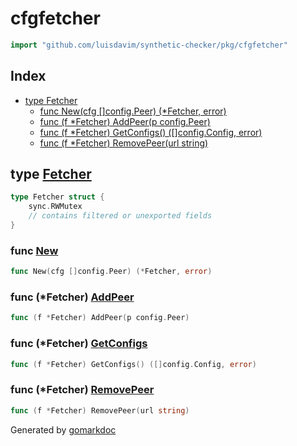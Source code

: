 <!-- Code generated by gomarkdoc. DO NOT EDIT -->

# cfgfetcher

```go
import "github.com/luisdavim/synthetic-checker/pkg/cfgfetcher"
```

## Index

- [type Fetcher](<#type-fetcher>)
  - [func New(cfg []config.Peer) (*Fetcher, error)](<#func-new>)
  - [func (f *Fetcher) AddPeer(p config.Peer)](<#func-fetcher-addpeer>)
  - [func (f *Fetcher) GetConfigs() ([]config.Config, error)](<#func-fetcher-getconfigs>)
  - [func (f *Fetcher) RemovePeer(url string)](<#func-fetcher-removepeer>)


## type [Fetcher](<https://github.com/luisdavim/synthetic-checker/blob/main/pkg/cfgfetcher/cfg_fetcher.go#L17-L22>)

```go
type Fetcher struct {
    sync.RWMutex
    // contains filtered or unexported fields
}
```

### func [New](<https://github.com/luisdavim/synthetic-checker/blob/main/pkg/cfgfetcher/cfg_fetcher.go#L24>)

```go
func New(cfg []config.Peer) (*Fetcher, error)
```

### func \(\*Fetcher\) [AddPeer](<https://github.com/luisdavim/synthetic-checker/blob/main/pkg/cfgfetcher/cfg_fetcher.go#L40>)

```go
func (f *Fetcher) AddPeer(p config.Peer)
```

### func \(\*Fetcher\) [GetConfigs](<https://github.com/luisdavim/synthetic-checker/blob/main/pkg/cfgfetcher/cfg_fetcher.go#L62>)

```go
func (f *Fetcher) GetConfigs() ([]config.Config, error)
```

### func \(\*Fetcher\) [RemovePeer](<https://github.com/luisdavim/synthetic-checker/blob/main/pkg/cfgfetcher/cfg_fetcher.go#L51>)

```go
func (f *Fetcher) RemovePeer(url string)
```



Generated by [gomarkdoc](<https://github.com/princjef/gomarkdoc>)

